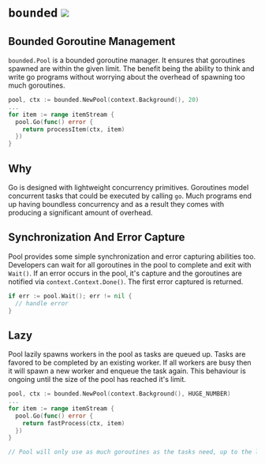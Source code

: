 # `bounded` [![](https://circleci.com/gh/JackyChiu/bounded.svg?style=svg)](https://circleci.com/gh/JackyChiu/bounded)

## Bounded Goroutine Management
`bounded.Pool` is a bounded goroutine manager. It ensures that goroutines spawned are
within the given limit. The benefit being the ability to think and write go
programs without worrying about the overhead of spawning too much goroutines.

```go
pool, ctx := bounded.NewPool(context.Background(), 20)
...
for item := range itemStream {
  pool.Go(func() error {
    return processItem(ctx, item)
  })
}
```

## Why
Go is designed with lightweight concurrency primitives. Goroutines model concurrent tasks that could be executed by calling `go`.
Much programs end up having boundless concurrency and as a result they comes with producing a significant amount of overhead.

## Synchronization And Error Capture
Pool provides some simple synchronization and error capturing abilities too.
Developers can wait for all goroutines in the pool to complete and exit with
`Wait()`. If an error occurs in the pool, it's capture and the goroutines are
notified via `context.Context.Done()`. The first error captured is returned.

```go
if err := pool.Wait(); err != nil {
  // handle error
}
```

## Lazy
Pool lazily spawns workers in the pool as tasks are queued up. Tasks are
favored to be completed by an existing worker. If all workers are busy then
it will spawn a new worker and enqueue the task again. This behaviour is
ongoing until the size of the pool has reached it's limit.

```go
pool, ctx := bounded.NewPool(context.Background(), HUGE_NUMBER)
...
for item := range itemStream {
  pool.Go(func() error {
    return fastProcess(ctx, item)
  })
}

// Pool will only use as much goroutines as the tasks need, up to the limit.
```
